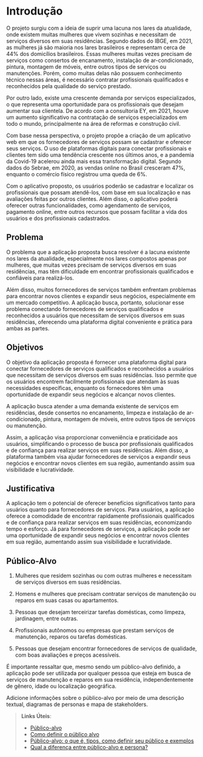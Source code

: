 <h1>Introdução</h1>

<p>O projeto surgiu com a ideia de suprir uma lacuna nos lares da atualidade, onde existem muitas mulheres que vivem sozinhas e necessitam de serviços diversos em suas residências. Segundo dados do IBGE, em 2021, as mulheres já são maioria nos lares brasileiros e representam cerca de 44% dos domicílios brasileiros. Essas mulheres muitas vezes precisam de serviços como consertos de encanamento, instalação de ar-condicionado, pintura, montagem de móveis, entre outros tipos de serviços ou manutenções. Porém, como muitas delas não possuem conhecimento técnico nessas áreas, é necessário contratar profissionais qualificados e reconhecidos pela qualidade do serviço prestado.

Por outro lado, existe uma crescente demanda por serviços especializados, o que representa uma oportunidade para os profissionais que desejam aumentar sua clientela. De acordo com a consultoria EY, em 2021, houve um aumento significativo na contratação de serviços especializados em todo o mundo, principalmente na área de reformas e construção civil.

Com base nessa perspectiva, o projeto propõe a criação de um aplicativo web em que os fornecedores de serviços possam se cadastrar e oferecer seus serviços. O uso de plataformas digitais para conectar profissionais e clientes tem sido uma tendência crescente nos últimos anos, e a pandemia da Covid-19 acelerou ainda mais essa transformação digital. Segundo dados do Sebrae, em 2020, as vendas online no Brasil cresceram 47%, enquanto o comércio físico registrou uma queda de 6%.

Com o aplicativo proposto, os usuários poderão se cadastrar e localizar os profissionais que possam atendê-los, com base em sua localização e nas avaliações feitas por outros clientes. Além disso, o aplicativo poderá oferecer outras funcionalidades, como agendamento de serviços, pagamento online, entre outros recursos que possam facilitar a vida dos usuários e dos profissionais cadastrados. </p>

<h2>Problema</h2>
<p>O problema que a aplicação proposta busca resolver é a lacuna existente nos lares da atualidade, especialmente nos lares compostos apenas por mulheres, que muitas vezes precisam de serviços diversos em suas residências, mas têm dificuldade em encontrar profissionais qualificados e confiáveis para realizá-los.

Além disso, muitos fornecedores de serviços também enfrentam problemas para encontrar novos clientes e expandir seus negócios, especialmente em um mercado competitivo. A aplicação busca, portanto, solucionar esse problema conectando fornecedores de serviços qualificados e reconhecidos a usuários que necessitam de serviços diversos em suas residências, oferecendo uma plataforma digital conveniente e prática para ambas as partes.</p>


## Objetivos

O objetivo da aplicação proposta é fornecer uma plataforma digital para conectar fornecedores de serviços qualificados e reconhecidos a usuários que necessitam de serviços diversos em suas residências. Isso permite que os usuários encontrem facilmente profissionais que atendam às suas necessidades específicas, enquanto os fornecedores têm uma oportunidade de expandir seus negócios e alcançar novos clientes.

A aplicação busca atender a uma demanda existente de serviços em residências, desde consertos no encanamento, limpeza e instalação de ar-condicionado, pintura, montagem de móveis, entre outros tipos de serviços ou manutenção.

Assim, a aplicação visa proporcionar conveniência e praticidade aos usuários, simplificando o processo de busca por profissionais qualificados e de confiança para realizar serviços em suas residências. Além disso, a plataforma também visa ajudar fornecedores de serviços a expandir seus negócios e encontrar novos clientes em sua região, aumentando assim sua visibilidade e lucratividade.
 

## Justificativa

A aplicação tem o potencial de oferecer benefícios significativos tanto para usuários quanto para fornecedores de serviços. Para usuários, a aplicação oferece a comodidade de encontrar rapidamente profissionais qualificados e de confiança para realizar serviços em suas residências, economizando tempo e esforço. Já para fornecedores de serviços, a aplicação pode ser uma oportunidade de expandir seus negócios e encontrar novos clientes em sua região, aumentando assim sua visibilidade e lucratividade.

## Público-Alvo

1. Mulheres que residem sozinhas ou com outras mulheres e necessitam de serviços diversos em suas residências.

2. Homens e mulheres que precisam contratar serviços de manutenção ou reparos em suas casas ou apartamentos.

3. Pessoas que desejam terceirizar tarefas domésticas, como limpeza, jardinagem, entre outras.

4. Profissionais autônomos ou empresas que prestam serviços de manutenção, reparos ou tarefas domésticas.

5. Pessoas que desejam encontrar fornecedores de serviços de qualidade, com boas avaliações e preços acessíveis.

É importante ressaltar que, mesmo sendo um público-alvo definido, a aplicação pode ser utilizada por qualquer pessoa que esteja em busca de serviços de manutenção e reparos em sua residência, independentemente de gênero, idade ou localização geográfica.

Adicione informações sobre o público-alvo por meio de uma descrição textual, diagramas de personas e mapa de stakeholders.

> **Links Úteis**:
> - [Público-alvo](https://blog.hotmart.com/pt-br/publico-alvo/)
> - [Como definir o público alvo](https://exame.com/pme/5-dicas-essenciais-para-definir-o-publico-alvo-do-seu-negocio/)
> - [Público-alvo: o que é, tipos, como definir seu público e exemplos](https://klickpages.com.br/blog/publico-alvo-o-que-e/)
> - [Qual a diferença entre público-alvo e persona?](https://rockcontent.com/blog/diferenca-publico-alvo-e-persona/)
